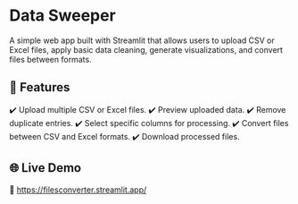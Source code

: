 # Data Sweeper
A simple web app built with Streamlit that allows users to upload CSV or Excel files, apply basic data cleaning, generate visualizations, and convert files between formats.

## 🚀 Features
✔️ Upload multiple CSV or Excel files.
✔️ Preview uploaded data.
✔️ Remove duplicate entries.
✔️ Select specific columns for processing.
✔️ Convert files between CSV and Excel formats.
✔️ Download processed files.


## 🌐 Live Demo  
🔗 https://filesconverter.streamlit.app/
